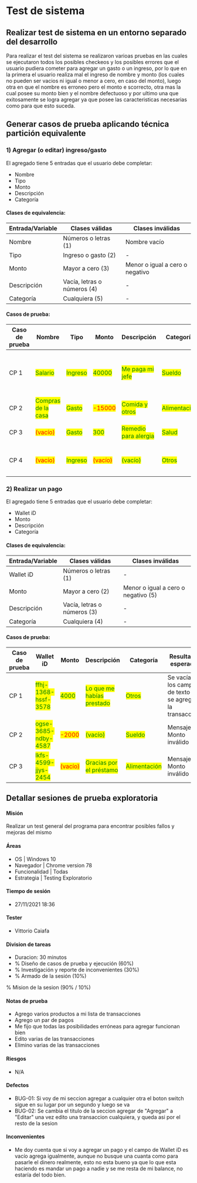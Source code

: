 # Test de sistema

## Realizar test de sistema en un entorno separado del desarrollo

Para realizar el test del sistema se realizaron varioas pruebas en las cuales se ejecutaron todos los posibles checkeos y los posibles errores que el usuario pudiera cometer para agregar un gasto o un ingreso, por lo que en la primera el usuario realiza mal el ingreso de nombre y monto (los cuales no pueden ser vacios ni igual o menor a cero, en caso del monto), luego otra en que el nombre es erroneo pero el monto e scorrecto, otra mas la cual posee su monto bien y el nombre defectuoso y por ultimo una que exitosamente se logra agregar ya que posee las caracteristicas necesarias como para que esto suceda.

## Generar casos de prueba aplicando técnica partición equivalente

### 1) Agregar (o editar) ingreso/gasto

El agregado tiene 5 entradas que el usuario debe completar:

* Nombre
* Tipo
* Monto
* Descripción
* Categoría

#### Clases de equivalencia:

| Entrada/Variable | Clases válidas              | Clases inválidas                |
| ---------------- | --------------------------- | ------------------------------- |
| Nombre           | Números o letras (1)        | Nombre vacío                    |
| Tipo             | Ingreso o gasto (2)         | -                               |
| Monto            | Mayor a cero (3)            | Menor o igual a cero o negativo |
| Descripción      | Vacía, letras o números (4) | -                               |
| Categoría        | Cualquiera (5)              | -                               |

#### Casos de prueba:

| Caso de prueba | Nombre                                               | Tipo                                      | Monto                                   | Descripción                                            | Categoría                                      | Resultado esperado                                       | Clases de equivalencia cubiertas |
| -------------- | ---------------------------------------------------- | ----------------------------------------- | --------------------------------------- | ------------------------------------------------------ | ---------------------------------------------- | -------------------------------------------------------- | -------------------------------- |
| CP 1           | <mark style="color:green;">Salario</mark>            | <mark style="color:green;">Ingreso</mark> | <mark style="color:green;">40000</mark> | <mark style="color:green;">Me paga mi jefe</mark>      | <mark style="color:green;">Sueldo</mark>       | Se vacían los campos de texto y se agrega la transacción | 1,2,3,4,5                        |
| CP 2           | <mark style="color:green;">Compras de la casa</mark> | <mark style="color:green;">Gasto</mark>   | <mark style="color:red;">-15000</mark>  | <mark style="color:green;">Comida y otros</mark>       | <mark style="color:green;">Alimentación</mark> | Mensaje: Monto inválido                                  | 1,2,4,5,7                        |
| CP 3           | <mark style="color:red;">(vacío)</mark>              | <mark style="color:green;">Gasto</mark>   | <mark style="color:green;">300</mark>   | <mark style="color:green;">Remedio para alergia</mark> | <mark style="color:green;">Salud</mark>        | Mensaje: Nombre inválido                                 | 2,3,4,5,6                        |
| CP 4           | <mark style="color:red;">(vacío)</mark>              | <mark style="color:green;">Ingreso</mark> | <mark style="color:red;">(vacío)</mark> | <mark style="color:green;">(vacío)</mark>              | <mark style="color:green;">Otros</mark>        | Mensaje: Nombre y monto inválidos!                       | 2,4,5,6,7                        |



### 2) Realizar un pago

El agregado tiene 5 entradas que el usuario debe completar:

* Wallet iD
* Monto
* Descripción
* Categoría

#### Clases de equivalencia:

| Entrada/Variable | Clases válidas              | Clases inválidas                    |
| ---------------- | --------------------------- | ----------------------------------- |
| Wallet iD        | Números o letras (1)        | -                                   |
| Monto            | Mayor a cero (2)            | Menor o igual a cero o negativo (5) |
| Descripción      | Vacía, letras o números (3) | -                                   |
| Categoría        | Cualquiera (4)              | -                                   |

#### Casos de prueba:

| Caso de prueba | Wallet iD                                             | Monto                                   | Descripción                                                 | Categoría                                      | Resultado esperado                                       | Clases de equivalencia |
| -------------- | ----------------------------------------------------- | --------------------------------------- | ----------------------------------------------------------- | ---------------------------------------------- | -------------------------------------------------------- | ---------------------- |
| CP 1           | <mark style="color:green;">ffhj-1368-hssf-3578</mark> | <mark style="color:green;">4000</mark>  | <mark style="color:green;">Lo que me habías prestado</mark> | <mark style="color:green;">Otros</mark>        | Se vacían los campos de texto y se agrega la transacción | 1,2,3,4                |
| CP 2           | <mark style="color:green;">ogse-3685-ndby-4587</mark> | <mark style="color:red;">-2000</mark>   | <mark style="color:green;">(vacío)</mark>                   | <mark style="color:green;">Sueldo</mark>       | Mensaje: Monto inválido                                  | 1,3,4,5                |
| CP 3           | <mark style="color:green;">lkfs-4599-jjys-2454</mark> | <mark style="color:red;">(vacío)</mark> | <mark style="color:green;">Gracias por el préstamo</mark>   | <mark style="color:green;">Alimentación</mark> | Mensaje: Monto inválido                                  | 1,3,4,5                |

## Detallar sesiones de prueba exploratoria

#### Misión

Realizar un test general del programa para encontrar posibles fallos y mejoras del mismo

#### Áreas&#x20;

* OS | Windows 10&#x20;
* Navegador | Chrome version 78&#x20;
* Funcionalidad | Todas&#x20;
* Estrategia | Testing Exploratorio

#### Tiempo de sesión&#x20;

* 27/11/2021 18:36

#### Tester&#x20;

* Vittorio Caiafa

#### Division de tareas&#x20;

* Duracion: 30 minutos
* % Diseño de casos de prueba y ejecución (60%)&#x20;
* % Investigación y reporte de inconvenientes (30%)&#x20;
* % Armado de la sesión (10%)

% Mision de la sesion (90% / 10%)

#### Notas de prueba

* Agrego varios productos a mi lista de transacciones&#x20;
* Agrego un par de pagos&#x20;
* Me fijo que todas las posibilidades erróneas para agregar funcionan bien&#x20;
* Edito varias de las transacciones&#x20;
* Elimino varias de las transacciones

#### Riesgos&#x20;

* N/A

#### Defectos

* BUG-01: Si voy de mi seccion agregar a cualquier otra el boton switch sigue en su lugar por un segundo y luego se va
* BUG-02: Se cambia el titulo de la seccion agregar de "Agregar" a "Editar" una vez edito una transaccion cualquiera, y queda asi por el resto de la sesion

#### Inconvenientes&#x20;

* Me doy cuenta que si voy a agregar un pago y el campo de Wallet iD es vacío agrega igualmente, aunque no busque una cuanta como para pasarle el dinero realmente, esto no esta bueno ya que lo que esta haciendo es mandar un pago a nadie y se me resta de mi balance, no estaría del todo bien.
